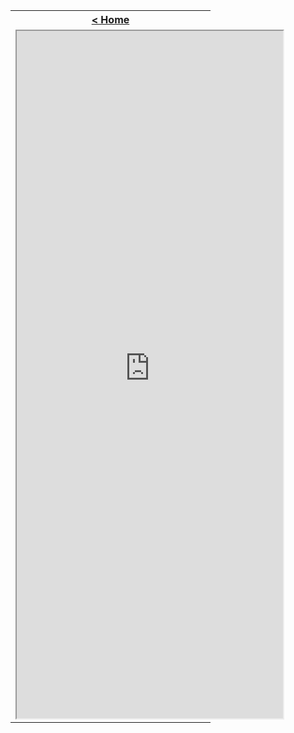 <table style="width:120%">
  <tr>
    <th><a href="/just-learn-this"> < Home </a></th>
  </tr>
  <tr>
    <td style="width:120%">
        <iframe src="https://cooervo.github.io/Algorithms-DataStructures-BigONotation/index.html" width="140%" height="1100"></iframe>
    </td>
  </tr>
</table>